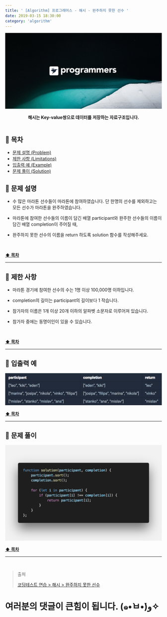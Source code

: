 ```yaml
---
title: ' [Algorithm] 프로그래머스 - 해시 - 완주하지 못한 선수 '
date: 2019-03-15 18:30:00
category: 'algorithm'
---
```


![](../images/logo.1.jpg)

<center><strong>해시는 Key-value쌍으로 데이터를 저장하는 자료구조입니다.</strong></center>

<br />

## **💎 목차**

- [문제 설명 (Problem)](#-문제-설명)
- [제한 사항 (Limitations)](#-제한-사항)
- [입출력 예 (Example)](#-입출력-예)
- [문제 풀이 (Solution)](#-문제-풀이)

## **📕 문제 설명**

- 수 많은 마라톤 선수들이 마라톤에 참여하였습니다. 단 한명의 선수를 제외하고는 모든 선수가 마라톤을 완주하였습니다.

- 마라톤에 참여한 선수들의 이름이 담긴 배열 participant와 완주한 선수들의 이름이 담긴 배열 completion이 주어질 때,

- 완주하지 못한 선수의 이름을 return 하도록 solution 함수를 작성해주세요.

<br />

**[⬆ 목차](#-목차)**

---

## **🔖 제한 사항**

- 마라톤 경기에 참여한 선수의 수는 1명 이상 100,000명 이하입니다.

- completion의 길이는 participant의 길이보다 1 작습니다.

- 참가자의 이름은 1개 이상 20개 이하의 알파벳 소문자로 이루어져 있습니다.

- 참가자 중에는 동명이인이 있을 수 있습니다.

<br />

**[⬆ 목차](#-목차)**

---

## **📙 입출력 예**

![](../images/hash/1.example.png)
<br />

**[⬆ 목차](#-목차)**

---

## **📘 문제 풀이**

![](../images/hash/1.solution.png)
<br />

**[⬆ 목차](#-목차)**

---

<br />

> 출처
>
> <a href="https://programmers.co.kr/learn/courses/30/lessons/42576" target="_blank">코딩테스트 연습 > 해시 > 완주하지 못한 선수</a>

# 여러분의 댓글이 큰힘이 됩니다. (๑•̀ㅂ•́)و✧
